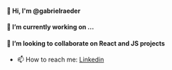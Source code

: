 #### 👋 Hi, I'm @gabrielraeder
#### 🔭 I’m currently working on ...
#### 👯 I’m looking to collaborate on React and JS projects
- 📫 How to reach me: [Linkedin](https://www.linkedin.com/in/gabrielraedergoncalves/)

<!--
**gabrielraeder/gabrielraeder** is a ✨ _special_ ✨ repository because its `README.md` (this file) appears on your GitHub profile.

Here are some ideas to get you started:

- 🔭 I’m currently working on ...
- 🌱 I’m currently learning ...
- 👯 I’m looking to collaborate on ...
- 🤔 I’m looking for help with ...
- 💬 Ask me about ...
- 📫 How to reach me: ...
- 😄 Pronouns: ...
- ⚡ Fun fact: ...
-->
